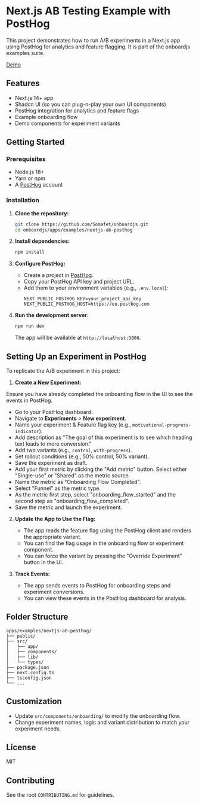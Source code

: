 # Next.js AB Testing Example with PostHog

This project demonstrates how to run A/B experiments in a Next.js app using PostHog for analytics and feature flagging. It is part of the onboardjs examples suite.

[Demo](https://ab.onboardjs.com/)

## Features

- Next.js 14+ app
- Shadcn UI (so you can plug-n-play your own UI components)
- PostHog integration for analytics and feature flags
- Example onboarding flow
- Demo components for experiment variants

## Getting Started

### Prerequisites

- Node.js 18+
- Yarn or npm
- A [PostHog](https://posthog.com/) account

### Installation

1. **Clone the repository:**

    ```sh
    git clone https://github.com/Somafet/onboardjs.git
    cd onboardjs/apps/examples/nextjs-ab-posthog
    ```

2. **Install dependencies:**

    ```sh
    npm install
    ```

3. **Configure PostHog:**
    - Create a project in [PostHog](https://eu.posthog.com/).
    - Copy your PostHog API key and project URL.
    - Add them to your environment variables (e.g., `.env.local`):
        ```env
        NEXT_PUBLIC_POSTHOG_KEY=your_project_api_key
        NEXT_PUBLIC_POSTHOG_HOST=https://eu.posthog.com
        ```

4. **Run the development server:**
    ```sh
    npm run dev
    ```
    The app will be available at `http://localhost:3000`.

## Setting Up an Experiment in PostHog

To replicate the A/B experiment in this project:

1. **Create a New Experiment:**

Ensure you have already completed the onboarding flow in the UI to see the events in PostHog.

- Go to your PostHog dashboard.
- Navigate to **Experiments** > **New experiment**.
- Name your experiment & Feature flag key (e.g., `motivational-progress-indicator`).
- Add description as "The goal of this experiment is to see which heading text leads to more conversion."
- Add two variants (e.g., `control`, `with-progress`).
- Set rollout conditions (e.g., 50% control, 50% variant).
- Save the experiment as draft.
- Add your first metric by clicking the "Add metric" button. Select either "Single-use" or "Shared" as the metric source.
- Name the metric as "Onboarding Flow Completed".
- Select "Funnel" as the metric type.
- As the metric first step, select "onboarding_flow_started" and the second step as "onboarding_flow_completed".
- Save the metric and launch the experiment.

2. **Update the App to Use the Flag:**
    - The app reads the feature flag using the PostHog client and renders the appropriate variant.
    - You can find the flag usage in the onboarding flow or experiment component.
    - You can force the variant by pressing the "Override Experiment" button in the UI.

3. **Track Events:**
    - The app sends events to PostHog for onboarding steps and experiment conversions.
    - You can view these events in the PostHog dashboard for analysis.

## Folder Structure

```
apps/examples/nextjs-ab-posthog/
├── public/
├── src/
│   ├── app/
│   ├── components/
│   ├── lib/
│   └── types/
├── package.json
├── next.config.ts
├── tsconfig.json
└── ...
```

## Customization

- Update `src/components/onboarding/` to modify the onboarding flow.
- Change experiment names, logic and variant distribution to match your experiment needs.

## License

MIT

## Contributing

See the root `CONTRIBUTING.md` for guidelines.

